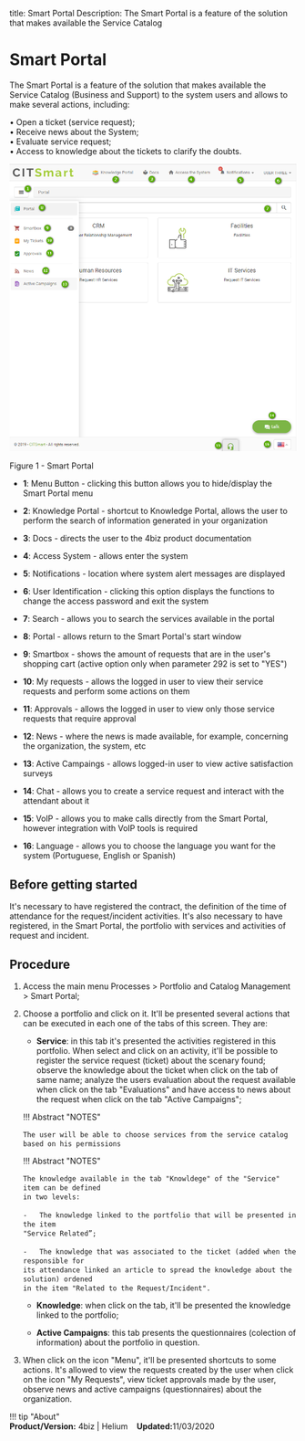 title:  Smart Portal
Description: The Smart Portal is a feature of the solution that makes available the Service Catalog
# Smart Portal

The Smart Portal is a feature of the solution that makes available the Service Catalog (Business and Support) to the system users and allows to make several actions, including: 

•	Open a ticket (service request);  
•	Receive news about the System;  
•	Evaluate service request;  
•	Access to knowledge about the tickets to clarify the doubts.  

![smart portal](images/smartportal.png)

Figure 1 - Smart Portal

- **1**: Menu Button - clicking this button allows you to hide/display the Smart Portal menu

- **2**: Knowledge Portal - shortcut to Knowledge Portal, allows the user to perform the search of information generated in your organization

- **3**: Docs - directs the user to the 4biz product documentation

- **4**: Access System - allows enter the system

- **5**: Notifications - location where system alert messages are displayed

- **6**: User Identification - clicking this option displays the functions to change the access password and exit the system

- **7**: Search - allows you to search the services available in the portal

- **8**: Portal - allows return to the Smart Portal's start window

- **9**: Smartbox - shows the amount of requests that are in the user's shopping cart (active option only when parameter 292 is set to "YES")

- **10**: My requests - allows the logged in user to view their service requests and perform some actions on them

- **11**: Approvals - allows the logged in user to view only those service requests that require approval

- **12**: News - where the news is made available, for example, concerning the organization, the system, etc 

- **13**: Active Campaings - allows logged-in user to view active satisfaction surveys

- **14**: Chat - allows you to create a service request and interact with the attendant about it

- **15**: VoIP - allows you to make calls directly from the Smart Portal, however integration with VoIP tools is required

- **16**: Language - allows you to choose the language you want for the system (Portuguese, English or Spanish)


Before getting started 
-----------------

It's necessary to have registered the contract, the definition of the time of 
attendance for the request/incident activities. It's also necessary to have registered,
in the Smart Portal, the portfolio with services and activities of request and incident.

Procedure 
-------------

1.  Access the main menu Processes \> Portfolio and
    Catalog Management \> Smart Portal;

2.  Choose a portfolio and click on it. It'll be presented several actions that
    can be executed in each one of the tabs of this screen. They are:

    -   **Service**: in this tab it's presented the activities registered in this
    portfolio. When select and click on an activity, it'll be possible to register
    the service request (ticket) about the scenary found; observe the knowledge
    about the ticket when click on the tab of same name; analyze the users evaluation
    about the request available when click on the tab "Evaluations" and have access
    to news about the request when click on the tab "Active Campaigns";

    !!! Abstract "NOTES"  

        The user will be able to choose services from the service catalog based on his permissions



    !!! Abstract "NOTES"  

        The knowledge available in the tab "Knowldege" of the "Service" item can be defined
        in two levels:

        -   The knowledge linked to the portfolio that will be presented in the item 
        "Service Related”;

        -   The knowledge that was associated to the ticket (added when the responsible for
        its attendance linked an article to spread the knowledge about the solution) ordened 
        in the item "Related to the Request/Incident".  

    -   **Knowledge**: when click on the tab, it'll be presented the knowledge linked 
    to the portfolio;

    -   **Active Campaigns**: this tab presents the questionnaires (colection of information)
    about the portfolio in question.

3.  When click on the icon "Menu", it'll be presented shortcuts to some actions. It's allowed to
    view the requests created by the user when click on the icon "My Requests", view ticket 
    approvals made by the user, observe news and active campaigns (questionnaires) about the organization.  
    
!!! tip "About"  
    <b>Product/Version:</b> 4biz | Helium &nbsp;&nbsp;
    <b>Updated:</b>11/03/2020
   
